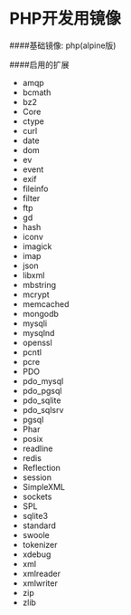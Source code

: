 # PHP开发用镜像

####基础镜像: php(alpine版)

####启用的扩展
* amqp
* bcmath
* bz2
* Core
* ctype
* curl
* date
* dom 
* ev
* event
* exif
* fileinfo
* filter
* ftp
* gd
* hash
* iconv
* imagick
* imap
* json
* libxml
* mbstring
* mcrypt
* memcached
* mongodb
* mysqli
* mysqlnd
* openssl
* pcntl
* pcre
* PDO
* pdo_mysql
* pdo_pgsql
* pdo_sqlite
* pdo_sqlsrv
* pgsql
* Phar
* posix
* readline
* redis
* Reflection
* session
* SimpleXML
* sockets
* SPL
* sqlite3
* standard
* swoole
* tokenizer
* xdebug
* xml
* xmlreader
* xmlwriter
* zip
* zlib


